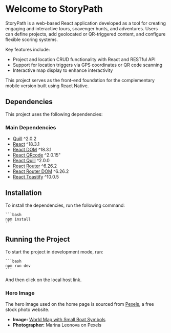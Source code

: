 # Welcome to StoryPath

StoryPath is a web-based React application developed as a tool for creating engaging and interactive tours, scavenger hunts, and adventures.
Users can define projects, add geolocated or QR-triggered content, and configure flexible scoring systems. 

Key features include:
- Project and location CRUD functionality with React and RESTful API
- Support for location triggers via GPS coordinates or QR code scanning
- Interactive map display to enhance interactivity

This project serves as the front-end foundation for the complementary mobile version built using React Native. 

## Dependencies

This project uses the following dependencies:

### Main Dependencies

- [Quill](https://quilljs.com/) ^2.0.2
- [React](https://reactjs.org/) ^18.3.1
- [React DOM](https://reactjs.org/docs/react-dom.html) ^18.3.1
- [React QRcode](https://www.npmjs.com/package/react-qr-code) ^2.0.15"
- [React Quill](https://www.npmjs.com/package/react-quill) ^2.0.0
- [React Router](https://reactrouter.com/) ^6.26.2
- [React Router DOM](https://reactrouter.com/web/guides/quick-start) ^6.26.2
- [React Toastify](https://www.npmjs.com/package/react-toastify) ^10.0.5

## Installation

To install the dependencies, run the following command:

    ```bash
    npm install
    ```

## Running the Project

To start the project in development mode, run:

    ```bash
    npm run dev
    ```

And then click on the local host link.

### Hero Image

The hero image used on the home page is sourced from [Pexels](https://www.pexels.com), a free stock photo website.

- **Image:** [World Map with Small Boat Symbols](https://www.pexels.com/photo/world-map-with-small-boat-symbols-7634215/)
- **Photographer:** Marina Leonova on Pexels

